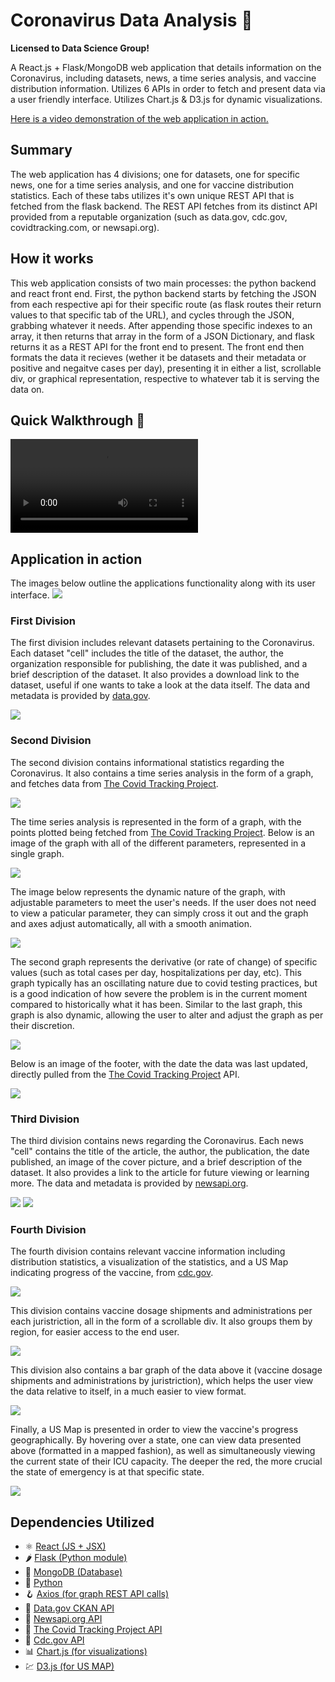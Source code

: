 # Coronavirus Data Analysis 🦠
**Licensed to Data Science Group!**

A React.js + Flask/MongoDB web application that details information on the Coronavirus, including datasets, news, a time series analysis, and vaccine distribution information. Utilizes 6 APIs in order to fetch and present data via a user friendly interface. Utilizes Chart.js & D3.js for dynamic visualizations.

[Here is a video demonstration of the web application in action.](https://www.youtube.com/watch?v=_ceAlpX4GRE)

## Summary 
The web application has 4 divisions; one for datasets, one for specific news, one for a time series analysis, and one for vaccine distribution statistics. Each of these tabs utilizes it's own unique REST API that is fetched from the flask backend. The REST API fetches from its distinct API provided from a reputable organization (such as data.gov, cdc.gov, covidtracking.com, or newsapi.org).

## How it works
This web application consists of two main processes: the python backend and react front end. First, the python backend starts by fetching the JSON from each respective api for their specific route (as flask routes their return values to that specific tab of the URL), and cycles through the JSON, grabbing whatever it needs. After appending those specific indexes to an array, it then returns that array in the form of a JSON Dictionary, and flask returns it as a REST API for the front end to present. The front end then formats the data it recieves (wether it be datasets and their metadata or positive and negaitve cases per day), presenting it in either a list, scrollable div, or graphical representation, respective to whatever tab it is serving the data on. 

## Quick Walkthrough 📸
![](https://user-images.githubusercontent.com/62070812/118408273-df9b4300-b652-11eb-90bf-3b0b41e47fd2.mov)

## Application in action
The images below outline the applications functionality along with its user interface.
![](img/covid1.png)

### First Division
The first division includes relevant datasets pertaining to the Coronavirus. Each dataset "cell" includes the title of the dataset, the author, the organization responsible for publishing, the date it was published, and a brief description of the dataset. It also provides a download link to the dataset, useful if one wants to take a look at the data itself. The data and metadata is provided by [data.gov](https://data.gov).

![](img/covid2.png)

### Second Division
The second division contains informational statistics regarding the Coronavirus. It also contains a time series analysis in the form of a graph, and fetches data from [The Covid Tracking Project](https://covidtracking.com).

![](img/covid3.png)

The time series analysis is represented in the form of a graph, with the points plotted being fetched from [The Covid Tracking Project](https://covidtracking.com). Below is an image of the graph with all of the different parameters, represented in a single graph.

![](img/covid4.png)

The image below represents the dynamic nature of the graph, with adjustable parameters to meet the user's needs. If the user does not need to view a paticular parameter, they can simply cross it out and the graph and axes adjust automatically, all with a smooth animation.

![](img/covid5.png)

The second graph represents the derivative (or rate of change) of specific values (such as total cases per day, hospitalizations per day, etc). This graph typically has an oscillating nature due to covid testing practices, but is a good indication of how severe the problem is in the current moment compared to historically what it has been. Similar to the last graph, this graph is also dynamic, allowing the user to alter and adjust the graph as per their discretion. 

![](img/covid6.png)

Below is an image of the footer, with the date the data was last updated, directly pulled from the [The Covid Tracking Project](https://covidtracking.com) API.

![](img/covid7.png)

### Third Division
The third division contains news regarding the Coronavirus. Each news "cell" contains the title of the article, the author, the publication, the date published, an image of the cover picture, and a brief description of the dataset. It also provides a link to the article for future viewing or learning more. The data and metadata is provided by [newsapi.org](https://newsapi.org).

![](img/covid8.png)
![](img/covid9.png)

### Fourth Division
The fourth division contains relevant vaccine information including distribution statistics, a visualization of the statistics, and a US Map indicating progress of the vaccine, from [cdc.gov](https://cdc.gov). 

![](img/covid10.png)

This division contains vaccine dosage shipments and administrations per each juristriction, all in the form of a scrollable div. It also groups them by region, for easier access to the end user.

![](img/covid11.png)

This division also contains a bar graph of the data above it (vaccine dosage shipments and administrations by juristriction), which helps the user view the data relative to itself, in a much easier to view format. 

![](img/covid12.png)

Finally, a US Map is presented in order to view the vaccine's progress geographically. By hovering over a state, one can view data presented above (formatted in a mapped fashion), as well as simultaneously viewing the current state of their ICU capacity. The deeper the red, the more crucial the state of emergency is at that specific state.

![](img/covid13.png)


## Dependencies Utilized
- ⚛ [React (JS + JSX)](https://reactjs.org)
- 🌶 [Flask (Python module)](https://flask.palletsprojects.com/en/1.1.x/)
- 🍃 [MongoDB (Database)](https://www.mongodb.com/)
- 🐍 [Python](https://www.python.org)
- 🪝 [Axios (for graph REST API calls)](https://www.npmjs.com/package/axios)
- 🔑 [Data.gov CKAN API](https://data.gov)
- 📰 [Newsapi.org API](https://newsapi.org)
- 🦠 [The Covid Tracking Project API](https://covidtracking.com)
- 💉 [Cdc.gov API](https://cdc.gov)
- 📊 [Chart.js (for visualizations)](https://www.chartjs.org)
- 💹 [D3.js (for US MAP)](https://d3js.org)
